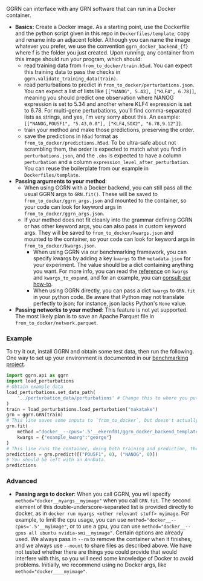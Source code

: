 GGRN can interface with any GRN software that can run in a Docker container. 

- **Basics:** Create a Docker image. As a starting point, use the Dockerfile and the python script given in this repo in `Dockerfiles/template`; copy and rename into an adjacent folder. Although you can name the image whatever you prefer, we use the convention `ggrn_docker_backend_{f}` where f is the folder you just created. Upon running, any container from this image should run your program, which should:
    - read training data from `from_to_docker/train.h5ad`. You can expect this training data to pass the checks in `ggrn.validate_training_data(train)`.
    - read perturbations to predict in `from_to_docker/perturbations.json`. You can expect a list of lists like `[["NANOG", 5.43], ["KLF4", 6.78]]`, meaning you should predict one observation where NANOG expression is set to 5.34 and another where KLF4 expression is set to 6.78. For multi-gene perturbations, you'll find comma-separated lists as strings, and yes, I'm very sorry about this. An example: `[["NANOG,POU5F1", "5.43,0.0"], ["KLF4,SOX2", "6.78,9.12"]]`. 
    - train your method and make those predictions, preserving the order.
    - save the predictions in `h5ad` format as `from_to_docker/predictions.h5ad`. To be ultra-safe about not scrambling them, the order is expected to match what you find in `perturbations.json`, and the `.obs` is expected to have a column `perturbation` and a column `expression_level_after_perturbation`. You can reuse the boilerplate from our example in `Dockerfiles/template`.
- **Passing arguments to your method**:
    - When using GGRN with a Docker backend, you can still pass all the usual GGRN args to `GRN.fit()`. These will be saved to `from_to_docker/ggrn_args.json` and mounted to the container, so your code can look for keyword args in `from_to_docker/ggrn_args.json`.
    - If your method does not fit cleanly into the grammar defining GGRN or has other keyword args, you can also pass in custom keyword args. They will be saved to `from_to_docker/kwargs.json` and mounted to the container, so your code can look for keyword args in `from_to_docker/kwargs.json`.
        - When using GGRN via our benchmarking framework, you can specify kwargs by adding a key `kwargs` to the `metadata.json` for your experiment. The value should be a dict containing anything you want. For more info, you can read the [reference](https://github.com/ekernf01/perturbation_benchmarking/blob/main/docs/reference.md) on `kwargs` and `kwargs_to_expand`, and for an example, you can [consult our how-to](https://github.com/ekernf01/perturbation_benchmarking/blob/main/docs/how_to.md).
        - When using GGRN directly, you can pass a dict `kwargs` to `GRN.fit` in your python code.  Be aware that Python may not translate perfectly to json; for instance, json lacks Python's `None` value.
- **Passing networks to your method**: This feature is not yet supported. The most likely plan is to save an Apache Parquet file in `from_to_docker/network.parquet`.

### Example

To try it out, install GGRN and obtain some test data, then run the following. One way to set up your environment is documented in our [benchmarking project](http://github.com/ekernf01/perturbation_benchmarking).

```python
import ggrn.api as ggrn
import load_perturbations
# Obtain example data
load_perturbations.set_data_path(
    '../perturbation_data/perturbations' # Change this to where you put the perturbation data collection.
)
train = load_perturbations.load_perturbation("nakatake")
grn = ggrn.GRN(train) 
# This line saves some inputs to `from_to_docker`, but doesn't actually run the container, because we don't currently save trained models inside the container.
grn.fit(
    method ="docker__--cpus='.5'__ekernf01/ggrn_docker_backend_template", 
    kwargs = {"example_kwarg":"george"}                    
)
# This line runs the container, doing both training and prediction, then removes the container.
predictions = grn.predict([("POU5F1", 0), ("NANOG", 0)])
# You should be left with an AnnData. 
predictions
```

### Advanced 

- **Passing args to docker**: When you call GGRN, you will specify `method="docker__myargs__myimage"` when you call `GRN.fit`. The second element of this double-underscore-separated list is provided directly to docker, as in `docker run myargs <other relevant stuff> myimage`. For example, to limit the cpu usage, you can use `method="docker__--cpus='.5'__myimage"`, or to use a gpu, you can use `method="docker__--gpus all ubuntu nvidia-smi__myimage"`. Certain options are already used. We always pass in `--rm` to remove the container when it finishes, and we always use `--mount` to share files as described above. We have not tested whether there are things you could provide that would interfere with this, so you will need some knowledge of Docker to avoid problems. Initially, we recommend using no Docker args, like `method="docker____myimage"`.


